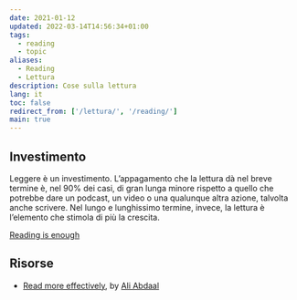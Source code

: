 ```yaml
---
date: 2021-01-12
updated: 2022-03-14T14:56:34+01:00
tags:
  - reading
  - topic
aliases:
  - Reading
  - Lettura
description: Cose sulla lettura
lang: it
toc: false
redirect_from: ['/lettura/', '/reading/']
main: true
---
```

## Investimento

Leggere è un investimento. L’appagamento che la lettura dà nel breve termine è, nel 90% dei casi, di gran lunga minore rispetto a quello che potrebbe dare un podcast, un video o una qualunque altra azione, talvolta anche scrivere. Nel lungo e lunghissimo termine, invece, la lettura è l’elemento che stimola di più la crescita.

[Reading is enough](Reading%20is%20enough.md)

## Risorse

- [Read more effectively](https://aliabdaal.com/read-more-effectively/ 'Read more effectively'), by [Ali Abdaal](https://aliabdaal.com/about/ 'Ali Abdaal')
